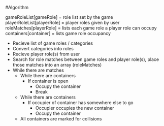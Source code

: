 #Algorithm

gameRoleList[gameRole] = role list set by the game
playerRoleList[playerRole] = player roles given by user
roleMatches[playerRole] = lists each game role a player role can occupy
containers[container] = lists game role occupancy

* Recieve list of game roles / categories
* Convert categories into roles
* Recieve player role(s) from user
* Search for role matches between game roles and player role(s), place those matches into an array (roleMatches)
* While there are matches
  * While there are containers
    * If container is open
      * Occupy the container
      * Break
  * While there are containers
    * If occupier of container has somewhere else to go
      * Occupier occupies the new container
      * Occupy the container
  * All containers are marked for collisions
